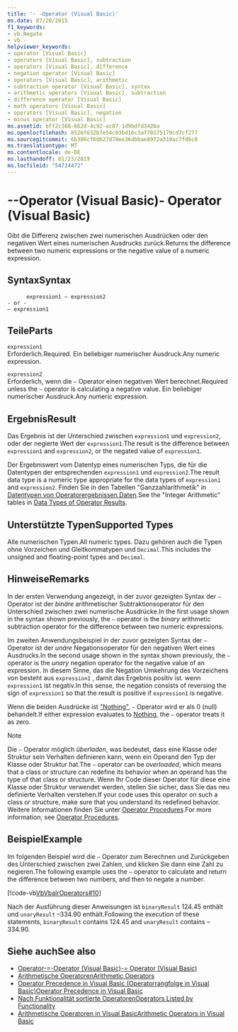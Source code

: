 ```yaml
---
title: '- -Operator (Visual Basic)'
ms.date: 07/20/2015
f1_keywords:
- vb.Negate
- vb.-
helpviewer_keywords:
- operator [Visual Basic]
- operators [Visual Basic], subtraction
- operators [Visual Basic], difference
- negation operator [Visual Basic]
- operators [Visual Basic], arithmetic
- subtraction operator [Visual Basic], syntax
- arithmetic operators [Visual Basic], subtraction
- difference operator [Visual Basic]
- math operators [Visual Basic]
- operators [Visual Basic], negation
- minus operator [Visual Basic]
ms.assetid: bff2c368-662d-4c92-ac87-1d9bdfd3426a
ms.openlocfilehash: 8526f632b7e54c03bd16c3af70375179cd7cf277
ms.sourcegitcommit: 6b308cf6d627d78ee36dbbae8972a310ac7fd6c8
ms.translationtype: MT
ms.contentlocale: de-DE
ms.lasthandoff: 01/23/2019
ms.locfileid: "54724472"
---
```

# <a name="--operator-visual-basic"></a><span data-ttu-id="fbe8e-102">--Operator (Visual Basic)</span><span class="sxs-lookup"><span data-stu-id="fbe8e-102">- Operator (Visual Basic)</span></span>
<span data-ttu-id="fbe8e-103">Gibt die Differenz zwischen zwei numerischen Ausdrücken oder den negativen Wert eines numerischen Ausdrucks zurück.</span><span class="sxs-lookup"><span data-stu-id="fbe8e-103">Returns the difference between two numeric expressions or the negative value of a numeric expression.</span></span>  
  
## <a name="syntax"></a><span data-ttu-id="fbe8e-104">Syntax</span><span class="sxs-lookup"><span data-stu-id="fbe8e-104">Syntax</span></span>  
  
```  
      expression1 – expression2  
- or -  
– expression1  
```  
  
## <a name="parts"></a><span data-ttu-id="fbe8e-105">Teile</span><span class="sxs-lookup"><span data-stu-id="fbe8e-105">Parts</span></span>  
 `expression1`  
 <span data-ttu-id="fbe8e-106">Erforderlich.</span><span class="sxs-lookup"><span data-stu-id="fbe8e-106">Required.</span></span> <span data-ttu-id="fbe8e-107">Ein beliebiger numerischer Ausdruck.</span><span class="sxs-lookup"><span data-stu-id="fbe8e-107">Any numeric expression.</span></span>  
  
 `expression2`  
 <span data-ttu-id="fbe8e-108">Erforderlich, wenn die `–` Operator einen negativen Wert berechnet.</span><span class="sxs-lookup"><span data-stu-id="fbe8e-108">Required unless the `–` operator is calculating a negative value.</span></span> <span data-ttu-id="fbe8e-109">Ein beliebiger numerischer Ausdruck.</span><span class="sxs-lookup"><span data-stu-id="fbe8e-109">Any numeric expression.</span></span>  
  
## <a name="result"></a><span data-ttu-id="fbe8e-110">Ergebnis</span><span class="sxs-lookup"><span data-stu-id="fbe8e-110">Result</span></span>  
 <span data-ttu-id="fbe8e-111">Das Ergebnis ist der Unterschied zwischen `expression1` und `expression2`, oder der negierte Wert der `expression1`.</span><span class="sxs-lookup"><span data-stu-id="fbe8e-111">The result is the difference between `expression1` and `expression2`, or the negated value of `expression1`.</span></span>  
  
 <span data-ttu-id="fbe8e-112">Der Ergebniswert vom Datentyp eines numerischen Typs, die für die Datentypen der entsprechenden `expression1` und `expression2`.</span><span class="sxs-lookup"><span data-stu-id="fbe8e-112">The result data type is a numeric type appropriate for the data types of `expression1` and `expression2`.</span></span> <span data-ttu-id="fbe8e-113">Finden Sie in den Tabellen "Ganzzahlarithmetik" in [Datentypen von Operatorergebnissen Daten](../../../visual-basic/language-reference/operators/data-types-of-operator-results.md).</span><span class="sxs-lookup"><span data-stu-id="fbe8e-113">See the "Integer Arithmetic" tables in [Data Types of Operator Results](../../../visual-basic/language-reference/operators/data-types-of-operator-results.md).</span></span>  
  
## <a name="supported-types"></a><span data-ttu-id="fbe8e-114">Unterstützte Typen</span><span class="sxs-lookup"><span data-stu-id="fbe8e-114">Supported Types</span></span>  
 <span data-ttu-id="fbe8e-115">Alle numerischen Typen.</span><span class="sxs-lookup"><span data-stu-id="fbe8e-115">All numeric types.</span></span> <span data-ttu-id="fbe8e-116">Dazu gehören auch die Typen ohne Vorzeichen und Gleitkommatypen und `Decimal`.</span><span class="sxs-lookup"><span data-stu-id="fbe8e-116">This includes the unsigned and floating-point types and `Decimal`.</span></span>  
  
## <a name="remarks"></a><span data-ttu-id="fbe8e-117">Hinweise</span><span class="sxs-lookup"><span data-stu-id="fbe8e-117">Remarks</span></span>  
 <span data-ttu-id="fbe8e-118">In der ersten Verwendung angezeigt, in der zuvor gezeigten Syntax der `–` Operator ist der *binäre* arithmetischer Subtraktionsoperator für den Unterschied zwischen zwei numerische Ausdrücke.</span><span class="sxs-lookup"><span data-stu-id="fbe8e-118">In the first usage shown in the syntax shown previously, the `–` operator is the *binary* arithmetic subtraction operator for the difference between two numeric expressions.</span></span>  
  
 <span data-ttu-id="fbe8e-119">Im zweiten Anwendungsbeispiel in der zuvor gezeigten Syntax der `–` Operator ist der *unäre* Negationsoperator für den negativen Wert eines Ausdrucks.</span><span class="sxs-lookup"><span data-stu-id="fbe8e-119">In the second usage shown in the syntax shown previously, the `–` operator is the *unary* negation operator for the negative value of an expression.</span></span> <span data-ttu-id="fbe8e-120">In diesem Sinne, das die Negation Umkehrung des Vorzeichens von besteht aus `expression1` , damit das Ergebnis positiv ist. wenn `expression1` ist negativ.</span><span class="sxs-lookup"><span data-stu-id="fbe8e-120">In this sense, the negation consists of reversing the sign of `expression1` so that the result is positive if `expression1` is negative.</span></span>  
  
 <span data-ttu-id="fbe8e-121">Wenn die beiden Ausdrücke ist ["Nothing"](../../../visual-basic/language-reference/nothing.md), `–` Operator wird er als 0 (null) behandelt.</span><span class="sxs-lookup"><span data-stu-id="fbe8e-121">If either expression evaluates to [Nothing](../../../visual-basic/language-reference/nothing.md), the `–` operator treats it as zero.</span></span>  
  
> [!NOTE]
>  <span data-ttu-id="fbe8e-122">Die `–` Operator möglich *überladen*, was bedeutet, dass eine Klasse oder Struktur sein Verhalten definieren kann, wenn ein Operand den Typ der Klasse oder Struktur hat.</span><span class="sxs-lookup"><span data-stu-id="fbe8e-122">The `–` operator can be *overloaded*, which means that a class or structure can redefine its behavior when an operand has the type of that class or structure.</span></span> <span data-ttu-id="fbe8e-123">Wenn Ihr Code dieser Operator für diese eine Klasse oder Struktur verwendet werden, stellen Sie sicher, dass Sie das neu definierte Verhalten verstehen.</span><span class="sxs-lookup"><span data-stu-id="fbe8e-123">If your code uses this operator on such a class or structure, make sure that you understand its redefined behavior.</span></span> <span data-ttu-id="fbe8e-124">Weitere Informationen finden Sie unter [Operator Procedures](../../../visual-basic/programming-guide/language-features/procedures/operator-procedures.md).</span><span class="sxs-lookup"><span data-stu-id="fbe8e-124">For more information, see [Operator Procedures](../../../visual-basic/programming-guide/language-features/procedures/operator-procedures.md).</span></span>  
  
## <a name="example"></a><span data-ttu-id="fbe8e-125">Beispiel</span><span class="sxs-lookup"><span data-stu-id="fbe8e-125">Example</span></span>  
 <span data-ttu-id="fbe8e-126">Im folgenden Beispiel wird die `–` Operator zum Berechnen und Zurückgeben des Unterschied zwischen zwei Zahlen, und klicken Sie dann eine Zahl zu negieren.</span><span class="sxs-lookup"><span data-stu-id="fbe8e-126">The following example uses the `–` operator to calculate and return the difference between two numbers, and then to negate a number.</span></span>  
  
 [!code-vb[VbVbalrOperators#10](../../../visual-basic/language-reference/operators/codesnippet/VisualBasic/subtraction-operator_1.vb)]  
  
 <span data-ttu-id="fbe8e-127">Nach der Ausführung dieser Anweisungen ist `binaryResult` 124.45 enthält und `unaryResult` –334.90 enthält.</span><span class="sxs-lookup"><span data-stu-id="fbe8e-127">Following the execution of these statements, `binaryResult` contains 124.45 and `unaryResult` contains –334.90.</span></span>  
  
## <a name="see-also"></a><span data-ttu-id="fbe8e-128">Siehe auch</span><span class="sxs-lookup"><span data-stu-id="fbe8e-128">See also</span></span>
- [<span data-ttu-id="fbe8e-129">Operator-=-Operator (Visual Basic)</span><span class="sxs-lookup"><span data-stu-id="fbe8e-129">-= Operator (Visual Basic)</span></span>](../../../visual-basic/language-reference/operators/subtraction-assignment-operator.md)
- [<span data-ttu-id="fbe8e-130">Arithmetische Operatoren</span><span class="sxs-lookup"><span data-stu-id="fbe8e-130">Arithmetic Operators</span></span>](../../../visual-basic/language-reference/operators/arithmetic-operators.md)
- [<span data-ttu-id="fbe8e-131">Operator Precedence in Visual Basic (Operatorrangfolge in Visual Basic)</span><span class="sxs-lookup"><span data-stu-id="fbe8e-131">Operator Precedence in Visual Basic</span></span>](../../../visual-basic/language-reference/operators/operator-precedence.md)
- [<span data-ttu-id="fbe8e-132">Nach Funktionalität sortierte Operatoren</span><span class="sxs-lookup"><span data-stu-id="fbe8e-132">Operators Listed by Functionality</span></span>](../../../visual-basic/language-reference/operators/operators-listed-by-functionality.md)
- [<span data-ttu-id="fbe8e-133">Arithmetische Operatoren in Visual Basic</span><span class="sxs-lookup"><span data-stu-id="fbe8e-133">Arithmetic Operators in Visual Basic</span></span>](../../../visual-basic/programming-guide/language-features/operators-and-expressions/arithmetic-operators.md)
